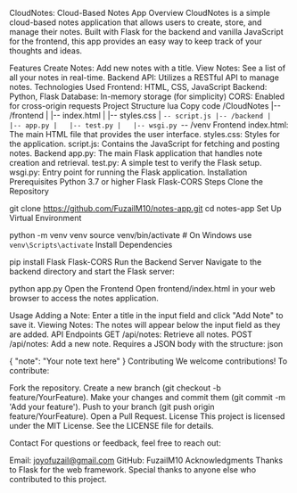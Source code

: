 CloudNotes: Cloud-Based Notes App
Overview
CloudNotes is a simple cloud-based notes application that allows users to create, store, and manage their notes. Built with Flask for the backend and vanilla JavaScript for the frontend, this app provides an easy way to keep track of your thoughts and ideas.

Features
Create Notes: Add new notes with a title.
View Notes: See a list of all your notes in real-time.
Backend API: Utilizes a RESTful API to manage notes.
Technologies Used
Frontend: HTML, CSS, JavaScript
Backend: Python, Flask
Database: In-memory storage (for simplicity)
CORS: Enabled for cross-origin requests
Project Structure
lua
Copy code
/CloudNotes
|-- /frontend
|   |-- index.html
|   |-- styles.css
|   `-- script.js
|-- /backend
|   |-- app.py
|   |-- test.py
|   |-- wsgi.py
`-- /venv
Frontend
index.html: The main HTML file that provides the user interface.
styles.css: Styles for the application.
script.js: Contains the JavaScript for fetching and posting notes.
Backend
app.py: The main Flask application that handles note creation and retrieval.
test.py: A simple test to verify the Flask setup.
wsgi.py: Entry point for running the Flask application.
Installation
Prerequisites
Python 3.7 or higher
Flask
Flask-CORS
Steps
Clone the Repository


git clone https://github.com/FuzailM10/notes-app.git
cd notes-app
Set Up Virtual Environment


python -m venv venv
source venv/bin/activate  # On Windows use `venv\Scripts\activate`
Install Dependencies

pip install Flask Flask-CORS
Run the Backend Server Navigate to the backend directory and start the Flask server:


python app.py
Open the Frontend Open frontend/index.html in your web browser to access the notes application.

Usage
Adding a Note: Enter a title in the input field and click "Add Note" to save it.
Viewing Notes: The notes will appear below the input field as they are added.
API Endpoints
GET /api/notes: Retrieve all notes.
POST /api/notes: Add a new note. Requires a JSON body with the structure:
json

{ "note": "Your note text here" }
Contributing
We welcome contributions! To contribute:

Fork the repository.
Create a new branch (git checkout -b feature/YourFeature).
Make your changes and commit them (git commit -m 'Add your feature').
Push to your branch (git push origin feature/YourFeature).
Open a Pull Request.
License
This project is licensed under the MIT License. See the LICENSE file for details.

Contact
For questions or feedback, feel free to reach out:

Email: joyofuzail@gmail.com
GitHub: FuzailM10
Acknowledgments
Thanks to Flask for the web framework.
Special thanks to anyone else who contributed to this project.
